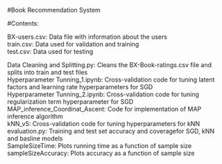 
#Book Recommendation System

#Contents:

BX-users.csv: Data file with information about the users  
train.csv: Data used for validation and training  
test.csv: Data used for testing  

Data Cleaning and Splitting.py: Cleans the BX-Book-ratings.csv file and splits into train and test files  
Hyperparameter Tunning_1.ipynb: Cross-validation code for tuning latent factors and learning rate hyperparameters for SGD  
Hyperparameter Tunning_2.ipynb: Cross-validation code for tuning regularization term hyperparameter for SGD  
MAP_inference_Coordinat_Ascent: Code for implementation of MAP inference algorithm  
kNN_v5: Cross-validation code for tuning hyperparameters for kNN  
evaluation.py: Training and test set accuracy and coveragefor SGD, kNN and basline models  
SampleSizeTime: Plots running time as a function of sample size  
sampleSizeAccuracy: Plots accuracy as a function of sample size  
